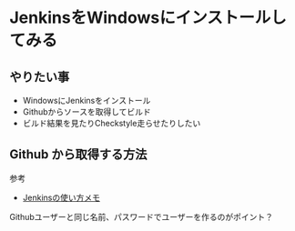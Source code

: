 # JenkinsをWindowsにインストールしてみる

## やりたい事

- WindowsにJenkinsをインストール
- Githubからソースを取得してビルド
- ビルド結果を見たりCheckstyle走らせたりしたい

## Github から取得する方法

参考

- [Jenkinsの使い方メモ](https://qiita.com/__init__/items/5c867eb8759b158aaf3f)

Githubユーザーと同じ名前、パスワードでユーザーを作るのがポイント？
